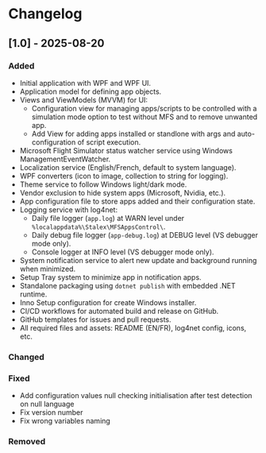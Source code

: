 # Changelog

## [1.0] - 2025-08-20

### Added
- Initial application with WPF and WPF UI.
- Application model for defining app objects.
- Views and ViewModels (MVVM) for UI:
  - Configuration view for managing apps/scripts to be controlled with a simulation mode option to test without MFS and to remove unwanted app.
  - Add View for adding apps installed or standlone with args and auto-configuration of script execution.
- Microsoft Flight Simulator status watcher service using Windows ManagementEventWatcher.
- Localization service (English/French, default to system language).
- WPF converters (icon to image, collection to string for logging).
- Theme service to follow Windows light/dark mode.
- Vendor exclusion to hide system apps (Microsoft, Nvidia, etc.).
- App configuration file to store apps added and their configuration state.
- Logging service with log4net:
  - Daily file logger (`app.log`) at WARN level under `%localappdata%\Stalex\MFSAppsControl\`.
  - Daily debug file logger (`app-debug.log`) at DEBUG level (VS debugger mode only).
  - Console logger at INFO level (VS debugger mode only).
- System notification service to alert new update and background running when minimized.
- Setup Tray system to minimize app in notification apps.
- Standalone packaging using `dotnet publish` with embedded .NET runtime.
- Inno Setup configuration for create Windows installer.
- CI/CD workflows for automated build and release on GitHub.
- GitHub templates for issues and pull requests.
- All required files and assets: README (EN/FR), log4net config, icons, etc.

### Changed

### Fixed
- Add configuration values null checking initialisation after test detection on null language
- Fix version number
- Fix wrong variables naming

### Removed